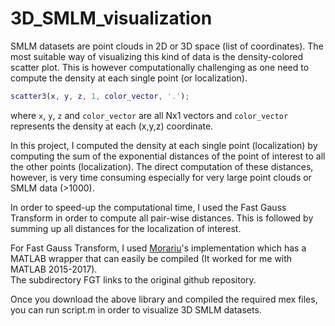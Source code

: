 # 3D_SMLM_visualization

SMLM datasets are point clouds in 2D or 3D space (list of coordinates).
The most suitable way of visualizing this kind of data is the density-colored scatter plot.
This is however computationally challenging as one need to compute the density at each single point (or localization).   
```matlab
scatter3(x, y, z, 1, color_vector, '.');
```
where `x`, `y`, `z` and `color_vector` are all Nx1 vectors and `color_vector` represents the density at each (x,y,z) coordinate.  

In this project, I computed the density at each single point (localization) by computing the sum of the exponential distances of the point of interest to all the other points (localization).
The direct computation of these distances, however, is very time consuming especially for very large point clouds or SMLM data (>1000).

In order to speed-up the computational time, I used the Fast Gauss Transform in order to compute all pair-wise distances. This is followed by summing up all distances for the localization of interest.

For Fast Gauss Transform, I used [Morariu](https://github.com/vmorariu/figtree)'s  implementation which has a MATLAB wrapper that can easily be compiled (It worked for me with MATLAB 2015-2017).  
The subdirectory FGT links to the original github repository.

Once you download the above library and compiled the required mex files, you can run script.m in order to visualize 3D SMLM datasets.